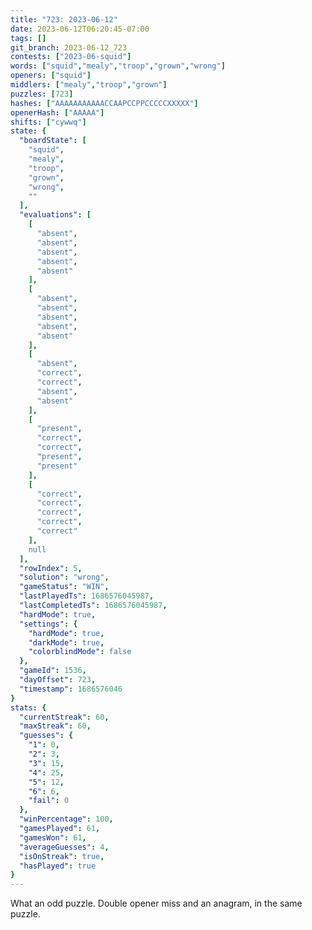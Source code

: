 ```yaml
---
title: "723: 2023-06-12"
date: 2023-06-12T06:20:45-07:00
tags: []
git_branch: 2023-06-12_723
contests: ["2023-06-squid"]
words: ["squid","mealy","troop","grown","wrong"]
openers: ["squid"]
middlers: ["mealy","troop","grown"]
puzzles: [723]
hashes: ["AAAAAAAAAAACCAAPCCPPCCCCCXXXXX"]
openerHash: ["AAAAA"]
shifts: ["cywwq"]
state: {
  "boardState": [
    "squid",
    "mealy",
    "troop",
    "grown",
    "wrong",
    ""
  ],
  "evaluations": [
    [
      "absent",
      "absent",
      "absent",
      "absent",
      "absent"
    ],
    [
      "absent",
      "absent",
      "absent",
      "absent",
      "absent"
    ],
    [
      "absent",
      "correct",
      "correct",
      "absent",
      "absent"
    ],
    [
      "present",
      "correct",
      "correct",
      "present",
      "present"
    ],
    [
      "correct",
      "correct",
      "correct",
      "correct",
      "correct"
    ],
    null
  ],
  "rowIndex": 5,
  "solution": "wrong",
  "gameStatus": "WIN",
  "lastPlayedTs": 1686576045987,
  "lastCompletedTs": 1686576045987,
  "hardMode": true,
  "settings": {
    "hardMode": true,
    "darkMode": true,
    "colorblindMode": false
  },
  "gameId": 1536,
  "dayOffset": 723,
  "timestamp": 1686576046
}
stats: {
  "currentStreak": 60,
  "maxStreak": 60,
  "guesses": {
    "1": 0,
    "2": 3,
    "3": 15,
    "4": 25,
    "5": 12,
    "6": 6,
    "fail": 0
  },
  "winPercentage": 100,
  "gamesPlayed": 61,
  "gamesWon": 61,
  "averageGuesses": 4,
  "isOnStreak": true,
  "hasPlayed": true
}
---
```

<!-- more -->
What an odd puzzle. Double opener miss and an anagram, in the same puzzle. 
